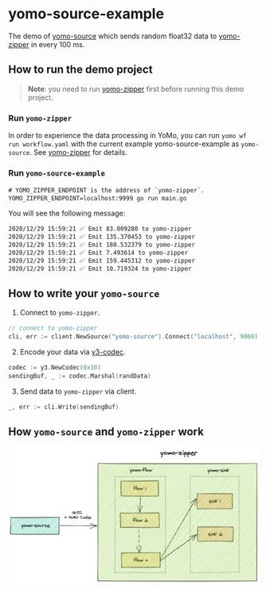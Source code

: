 # yomo-source-example

The demo of [yomo-source](https://yomo.run/source) which sends random float32 data to [yomo-zipper](https://yomo.run/zipper) in every 100 ms.

## How to run the demo project

> **Note**: you need to run [yomo-zipper](https://yomo.run/zipper#how-to-config-and-run-yomo-zipper) first before running this demo project.

### Run `yomo-zipper`

In order to experience the data processing in YoMo, you can run `yomo wf run workflow.yaml` with the current example yomo-source-example as `yomo-source`. See [yomo-zipper](https://yomo.run/zipper#how-to-config-and-run-yomo-zipper) for details.

### Run `yomo-source-example`

``` shell
# YOMO_ZIPPER_ENDPOINT is the address of `yomo-zipper`.
YOMO_ZIPPER_ENDPOINT=localhost:9999 go run main.go
```

You will see the following message:

```shell
2020/12/29 15:59:21 ✅ Emit 83.809280 to yomo-zipper
2020/12/29 15:59:21 ✅ Emit 135.370453 to yomo-zipper
2020/12/29 15:59:21 ✅ Emit 180.532379 to yomo-zipper
2020/12/29 15:59:21 ✅ Emit 7.493614 to yomo-zipper
2020/12/29 15:59:21 ✅ Emit 159.445312 to yomo-zipper
2020/12/29 15:59:21 ✅ Emit 10.719324 to yomo-zipper
```

## How to write your `yomo-source`

1. Connect to `yomo-zipper`.

```go
// connect to yomo-zipper
cli, err := client.NewSource("yomo-source").Connect("localhost", 9000)
```

2. Encode your data via [y3-codec](https://github.com/yomorun/y3-codec-golang).

```go
codec := y3.NewCodec(0x10)
sendingBuf, _ := codec.Marshal(randData)
```

3. Send data to `yomo-zipper` via client.

```go
_, err := cli.Write(sendingBuf)
```

## How `yomo-source` and `yomo-zipper` work

![YoMo](https://github.com/yomorun/yomo-source-demo/blob/main/yomo.png)
